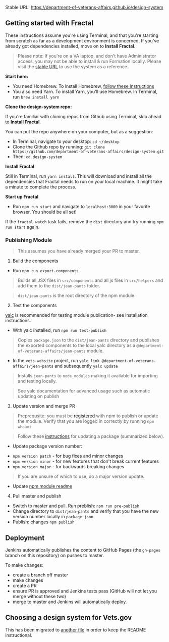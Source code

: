 Stable URL: https://department-of-veterans-affairs.github.io/design-system

## Getting started with Fractal

These instructions assume you're using Terminal, and that you're starting from scratch as far as a development environment is concerned. If you've already got dependencies installed, move on to **Install Fractal**.

> Please note: If you're on a VA laptop, and don't have Administrator access, you may not be able to install & run Formation locally. Please visit the [stable URL](https://department-of-veterans-affairs.github.io/design-system) to use the system as a reference.

**Start here:**

- You need Homebrew. To install Homebrew, [follow these instructions](https://www.howtogeek.com/211541/homebrew-for-os-x-easily-installs-desktop-apps-and-terminal-utilities/)
- You also need Yarn. To install Yarn, you'll use Homebrew. In Terminal, run `brew install yarn`

**Clone the design-system repo:**

If you're familiar with cloning repos from Github using Terminal, skip ahead to **Install Fractal**.

You can put the repo anywhere on your computer, but as a suggestion:
- In Terminal, navigate to your desktop: `cd ~/desktop`
- Clone the Github repo by running: `git clone https://github.com/department-of-veterans-affairs/design-system.git`
- Then: `cd design-system`

**Install Fractal**

Still in Terminal, run `yarn install`. This will download and install all the dependencies that Fractal needs to run on your local machine. It might take a minute to complete the process.

**Start up Fractal**

* Run `npm run start` and navigate to `localhost:3000` in your favorite browser. You should be all set!

If the `fractal watch` task fails, remove the `dist` directory and try running `npm run start` again.

### Publishing Module

> This assumes you have already merged your PR to master.

1. Build the components

* Run `npm run export-components`

> Builds all JSX files in `src/components` and all js files in `src/helpers` and add them to the `dist/jean-pants` folder.

> `dist/jean-pants` is the root directory of the npm module.

2. Test the components

[yalc](https://github.com/whitecolor/yalc) is recommended for testing module publication- see installation instructions.

* With yalc installed, run `npm run test-publish`

> Copies `package.json` to the `dist/jean-pants` directory and publishes the exported components to the local yalc directory as a `@department-of-veterans-affairs/jean-pants` module.

* In the `vets-website` project, run `yalc link @department-of-veterans-affairs/jean-pants` and subsequently `yalc update`

> Installs `jean-pants` to `node_modules` making it available for importing and testing locally.

> See yalc documentation for advanced usage such as automatic updating on publish

3. Update version and merge PR

> Preprequsite: you must be [registered](https://docs.npmjs.com/getting-started/publishing-npm-packages) with npm to publish or update the module. Verify that you are logged in correctly by running `npm whoami`.

> Follow these [instructions](https://docs.npmjs.com/getting-started/publishing-npm-packages#how-to-update-the-version-number) for updating a package (summarized below).

* Update package version number:

- `npm version patch` - for bug fixes and minor changes
- `npm version minor` - for new features that don't break current features
- `npm version major` - for backwards breaking changes

> If you are unsure of which to use, do a major version update.

* Update [npm module readme](module-readme.md)

4. Pull master and publish

* Switch to master and pull. Run preblish: `npm run pre-publish`
* Change directory to `dist/jean-pants` and verify that you have the new version number locally in `package.json`
* Publish: changes `npm publish`

## Deployment

Jenkins automatically publishes the content to GitHub Pages (the `gh-pages` branch on this repository) on pushes to master.

To make changes:

- create a branch off master
- make changes
- create a PR
- ensure PR is approved and Jenkins tests pass (GitHub will not let you merge without these two)
- merge to master and Jenkins will automatically deploy.

## Choosing a design system for Vets.gov

This has been migrated to [another file](research.md) in order to keep the README instructional.
